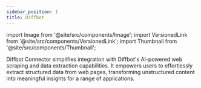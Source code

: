 ```yaml
---
sidebar_position: 1
title: Diffbot
---
```

import Image from '@site/src/components/Image';
import VersionedLink from '@site/src/components/VersionedLink';
import Thumbnail from '@site/src/components/Thumbnail';


Diffbot Connector simplifies integration with Diffbot's AI-powered web scraping and data extraction capabilities. It empowers users to effortlessly extract structured data from web pages, transforming unstructured content into meaningful insights for a range of applications.

